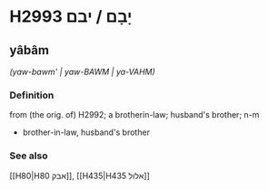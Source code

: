 # H2993 יָבָם / יבם

## yâbâm

_(yaw-bawm' | yaw-BAWM | ya-VAHM)_

### Definition

from (the orig. of) H2992; a brotherin-law; husband's brother; n-m

- brother-in-law, husband's brother

### See also

[[H80|H80 אבק]], [[H435|H435 אלול]]
